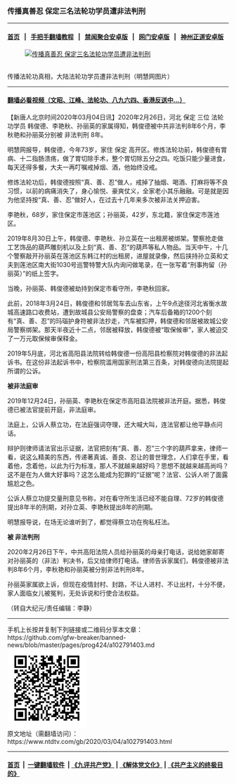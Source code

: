 ### 传播真善忍 保定三名法轮功学员遭非法判刑
------------------------

#### [首页](https://github.com/gfw-breaker/banned-news/blob/master/README.md) &nbsp;&nbsp;|&nbsp;&nbsp; [手把手翻墙教程](https://github.com/gfw-breaker/guides/wiki) &nbsp;&nbsp;|&nbsp;&nbsp; [禁闻聚合安卓版](https://github.com/gfw-breaker/bn-android) &nbsp;&nbsp;|&nbsp;&nbsp; [网门安卓版](https://github.com/oGate2/oGate) &nbsp;&nbsp;|&nbsp;&nbsp; [神州正道安卓版](https://github.com/SzzdOgate/update) 



<div><div class="featured_image">
 <a href="https://i.ntdtv.com/assets/uploads/2020/03/2020-02-12_125711.jpg" target="_blank">
  <figure>
   <img alt="传播真善忍 保定三名法轮功学员遭非法判刑" src="https://i.ntdtv.com/assets/uploads/2020/03/2020-02-12_125711-800x450.jpg"/>
  </figure><br/>
 </a>
 <span class="caption">
  传播法轮功真相，大陆法轮功学员遭非法判刑（明慧网图片）
 </span>
</div>
</div><hr/>

#### [翻墙必看视频（文昭、江峰、法轮功、八九六四、香港反送中...）](https://github.com/gfw-breaker/banned-news/blob/master/pages/link3.md)

<div><div class="post_content" itemprop="articleBody">
 <p>
  【新唐人北京时间2020年03月04日讯】2020年2月26日，河北
  <ok href="https://www.ntdtv.com/gb/保定.htm">
   保定
  </ok>
  三位
  <ok href="https://www.ntdtv.com/gb/法轮功学员.htm">
   法轮功学员
  </ok>
  韩俊德、李艳秋、孙丽英的家属得知，韩俊德被中共非法判8年6个月，李秋艳和孙丽英分别被
  <ok href="https://www.ntdtv.com/gb/非法判刑.htm">
   非法判刑
  </ok>
  8年。
 </p>
 <p>
  明慧网报导，韩俊德，今年73岁，家住
  <ok href="https://www.ntdtv.com/gb/保定.htm">
   保定
  </ok>
  高开区。修炼法轮功前，韩俊德有胃病、十二指肠溃疡，做了胃切除手术，整个胃切除五分之四。吃饭只能少量进食，每天还得多餐，大夫一再叮嘱戒掉烟、酒，他始终没戒。
 </p>
 <p>
  修炼法轮功后，韩俊德按照“真、善、忍”做人，戒掉了抽烟、喝酒、打麻将等不良习惯，以前的病痛消失了，身心愉悦、豪爽仗义，全家老小其乐融融。可是就是因为他坚持按“真、善、忍”做好人，在过去十几年来多次被非法关押迫害。
 </p>
 <p>
  李艳秋，68岁，家住保定市莲池区；孙丽英，42岁，东北籍，家住保定市莲池区。
 </p>
 <p>
  2019年8月30日上午，韩俊德、李艳秋、孙立英在一出租房被绑架。警察抢走做工艺饰品的葫芦雕刻机以及上刻“真、善、忍”的葫芦等私人物品。当天中午，十几个警察敲开孙丽英在莲池区东韩江村的出租房，进屋就录像，然后挟持孙立英和丈夫到莲池区南大街1030号巡警特警大队内询问做笔录，在一张写着“刑事拘留（孙丽英）”的纸上签字。
 </p>
 <p>
  当晚，孙丽英、韩俊德被劫持到保定市看守所，李艳秋回家。
 </p>
 <p>
  此前，2018年3月24日，韩俊德和邻居驾车去山东省，上午9点途径河北省衡水故城高速路口收费站，遭到故城县公安局警察的盘查；汽车后备箱的1200个刻有“真、善、忍”的玛瑙护身符被非法抄走，汽车被扣押，韩俊德和邻居被故城公安局警察绑架。那天半夜近十二点，邻居被释放，韩俊德被“取保候审”，家人被迫交了一万元取保候审保释金。
 </p>
 <p>
  2019年5月底，河北省高阳县法院转给韩俊德一份高阳县检察院对韩俊德的非法起诉书。在这份非法起诉书中，检察院滥用国家刑法第三百条，对韩俊德向法院提起所谓的公诉。
 </p>
 <p>
  <strong>
   被非法庭审
  </strong>
 </p>
 <p>
  2019年12月24日，孙丽英、李艳秋在保定市高阳县法院被非法开庭。据悉，韩俊德已被法官提前开庭，非法庭审。
 </p>
 <p>
  法庭上，公诉人蔡立功，在法庭强词夺理，还大喊大叫，连法官都让他平静点问话。
 </p>
 <p>
  辩护则律师请法官出示证据，法官把刻有“真、善、忍”三个字的葫芦拿来，律师一看，说这么精美的东西，传递著真诚、善良、忍让的普世理念，人们拿在手里，看着他，念着他，以此为行为标准，那人不就越来越好吗？思想不就越来越高尚吗？这不是在为人做大好事吗？这怎么能成为犯罪的“证据”呢？法官、公诉人听了面露尴尬之色。
 </p>
 <p>
  公诉人蔡立功提交量刑意见书称，对在看守所生活已经不能自理、72岁的韩俊德提出8年半的刑期，对孙立英、李艳秋提出8年的刑期。
 </p>
 <p>
  明慧报导说，在场无论谁听到了，都觉得蔡立功在徇私枉法。
 </p>
 <p>
  <strong>
   被
   <ok href="https://www.ntdtv.com/gb/非法判刑.htm">
    非法判刑
   </ok>
  </strong>
 </p>
 <p>
  2020年2月26日下午，中共高阳法院人员给孙丽英的母亲打电话，说给她家邮寄对孙丽英的（非法）判决书，后又给律师打电话。律师告诉家属们，韩俊德被非法判8年6个月，李秋艳和孙丽英被分别非法判刑8年。
 </p>
 <p>
  孙丽英家属欲上诉，但现在疫情封村、封路，不让人进村、不让出村，十分不便，家人面临女儿被冤判，无处诉说和行使合法权益。
 </p>
 <p>
  （转自大纪元/责任编辑：李静）
 </p>
 <div class="single_ad">
 </div>
</div>
</div>
<hr/>
手机上长按并复制下列链接或二维码分享本文章：<br/>
https://github.com/gfw-breaker/banned-news/blob/master/pages/prog424/a102791403.md <br/>
<a href='https://github.com/gfw-breaker/banned-news/blob/master/pages/prog424/a102791403.md'><img src='https://github.com/gfw-breaker/banned-news/blob/master/pages/prog424/a102791403.md.png'/></a> <br/>
原文地址（需翻墙访问）：https://www.ntdtv.com/gb/2020/03/04/a102791403.html


------------------------
#### [首页](https://github.com/gfw-breaker/banned-news/blob/master/README.md) &nbsp;|&nbsp; [一键翻墙软件](https://github.com/gfw-breaker/nogfw/blob/master/README.md) &nbsp;| [《九评共产党》](https://github.com/gfw-breaker/9ping.md/blob/master/README.md#九评之一评共产党是什么) | [《解体党文化》](https://github.com/gfw-breaker/jtdwh.md/blob/master/README.md) | [《共产主义的终极目的》](https://github.com/gfw-breaker/gczydzjmd.md/blob/master/README.md)


<img src='http://gfw-breaker.win/banned-news/pages/prog424/a102791403.md' width='0px' height='0px'/>